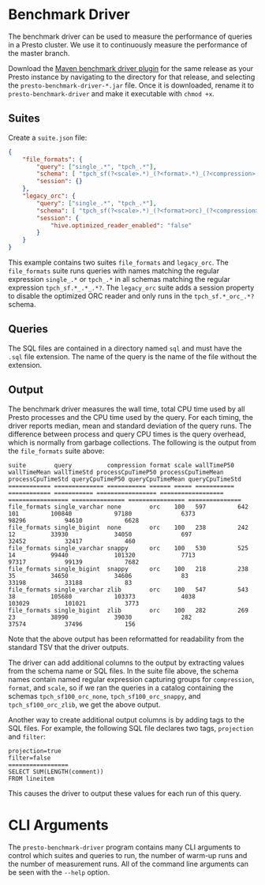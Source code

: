 # Benchmark Driver

The benchmark driver can be used to measure the performance of queries
in a Presto cluster. We use it to continuously measure the performance
of the master branch.

 Download the [Maven benchmark driver plugin][maven_download] for the same
 release as your Presto instance by navigating to the directory for that
 release, and selecting the ``presto-benchmark-driver-*.jar`` file. Once it is
 downloaded, rename it to `presto-benchmark-driver` and make it executable with `chmod +x`.

[maven_download]: https://repo.maven.apache.org/maven2/io/trino/trino-benchmark-driver/

## Suites

Create a `suite.json` file:

```json
{
    "file_formats": {
        "query": ["single_.*", "tpch_.*"],
        "schema": [ "tpch_sf(?<scale>.*)_(?<format>.*)_(?<compression>.*?)" ],
        "session": {}
    },
    "legacy_orc": {
        "query": ["single_.*", "tpch_.*"],
        "schema": [ "tpch_sf(?<scale>.*)_(?<format>orc)_(?<compression>.*?)" ],
        "session": {
            "hive.optimized_reader_enabled": "false"
        }
    }
}
```

This example contains two suites `file_formats` and `legacy_orc`. The
`file_formats` suite runs queries with names matching the regular
expression `single_.*` or `tpch_.*` in all schemas matching the regular
expression `tpch_sf.*_.*_.*?`. The `legacy_orc` suite adds a session
property to disable the optimized ORC reader and only runs in the
`tpch_sf.*_orc_.*?` schema.

## Queries

The SQL files are contained in a directory named `sql` and must have the
`.sql` file extension. The name of the query is the name of the file
without the extension.

## Output

The benchmark driver measures the wall time, total CPU time used by all
Presto processes and the CPU time used by the query. For each timing,
the driver reports median, mean and standard deviation of the query
runs. The difference between process and query CPU times is the query
overhead, which is normally from garbage collections. The following is
the output from the `file_formats` suite above:

```
suite        query          compression format scale wallTimeP50 wallTimeMean wallTimeStd processCpuTimeP50 processCpuTimeMean processCpuTimeStd queryCpuTimeP50 queryCpuTimeMean queryCpuTimeStd
============ ============== =========== ====== ===== =========== ============ =========== ================= ================== ================= =============== ================ ===============
file_formats single_varchar none        orc    100   597         642          101         100840            97180              6373              98296           94610            6628
file_formats single_bigint  none        orc    100   238         242          12          33930             34050              697               32452           32417            460
file_formats single_varchar snappy      orc    100   530         525          14          99440             101320             7713              97317           99139            7682
file_formats single_bigint  snappy      orc    100   218         238          35          34650             34606              83                33198           33188            83
file_formats single_varchar zlib        orc    100   547         543          38          105680            103373             4038              103029          101021           3773
file_formats single_bigint  zlib        orc    100   282         269          23          38990             39030              282               37574           37496            156
```

Note that the above output has been reformatted for readability from the
standard TSV that the driver outputs.

The driver can add additional columns to the output by extracting values
from the schema name or SQL files. In the suite file above, the schema
names contain named regular expression capturing groups for
`compression`, `format`, and `scale`, so if we ran the queries in a
catalog containing the schemas `tpch_sf100_orc_none`,
`tpch_sf100_orc_snappy`, and `tpch_sf100_orc_zlib`, we get the above
output.

Another way to create additional output columns is by adding tags to the
SQL files. For example, the following SQL file declares two tags,
`projection` and `filter`:

```
projection=true
filter=false
=================
SELECT SUM(LENGTH(comment))
FROM lineitem
```

This causes the driver to output these values for each run of this
query.

# CLI Arguments

The `presto-benchmark-driver` program contains many CLI arguments to
control which suites and queries to run, the number of warm-up runs and
the number of measurement runs. All of the command line arguments can be
seen with the `--help` option.
